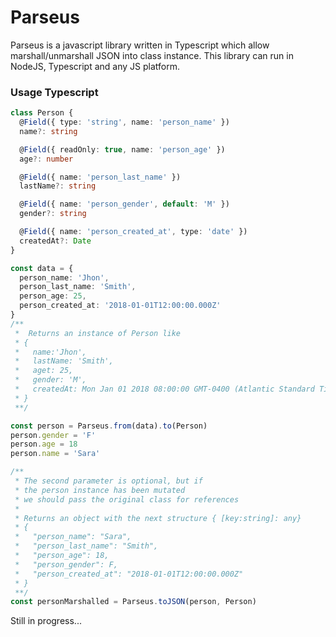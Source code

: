 # Parseus

Parseus is a javascript library written in Typescript which allow marshall/unmarshall JSON into class instance. This library can run in NodeJS, Typescript and any JS platform.

### Usage Typescript

```typescript
class Person {
  @Field({ type: 'string', name: 'person_name' })
  name?: string

  @Field({ readOnly: true, name: 'person_age' })
  age?: number

  @Field({ name: 'person_last_name' })
  lastName?: string

  @Field({ name: 'person_gender', default: 'M' })
  gender?: string

  @Field({ name: 'person_created_at', type: 'date' })
  createdAt?: Date
}

const data = {
  person_name: 'Jhon',
  person_last_name: 'Smith',
  person_age: 25,
  person_created_at: '2018-01-01T12:00:00.000Z'
}
/**
 *  Returns an instance of Person like
 * {
 *   name:'Jhon',
 *   lastName: 'Smith',
 *   aget: 25,
 *   gender: 'M',
 *   createdAt: Mon Jan 01 2018 08:00:00 GMT-0400 (Atlantic Standard Time) {}
 * }
 **/

const person = Parseus.from(data).to(Person)
person.gender = 'F'
person.age = 18
person.name = 'Sara'

/**
 * The second parameter is optional, but if
 * the person instance has been mutated
 * we should pass the original class for references
 *
 * Returns an object with the next structure { [key:string]: any}
 * {
 *   "person_name": "Sara",
 *   "person_last_name": "Smith",
 *   "person_age": 18,
 *   "person_gender": F,
 *   "person_created_at": "2018-01-01T12:00:00.000Z"
 * }
 **/
const personMarshalled = Parseus.toJSON(person, Person)
```

Still in progress...
